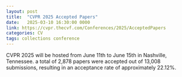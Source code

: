 ```yaml
---
layout: post
title:  "CVPR 2025 Accepted Papers"
date:   2025-03-10 16:30:00 0000
link: https://cvpr.thecvf.com/Conferences/2025/AcceptedPapers
categories: CV
tags: collections conference
---
```


CVPR 2025 will be hosted from June 11th to June 15th in Nashville, Tennessee. a total of 2,878 papers were accepted out of 13,008 submissions, resulting in an acceptance rate of approximately 22.12%.